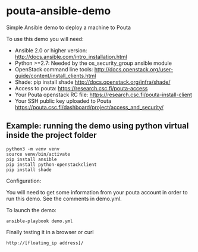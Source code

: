 pouta-ansible-demo
==================

Simple Ansible demo to deploy a machine to Pouta

To use this demo you will need:

- Ansible 2.0 or higher version:
   <http://docs.ansible.com/intro_installation.html>
- Python >=2.7:
   Needed by the os_security_group ansible module
- OpenStack command line tools:
   <http://docs.openstack.org/user-guide/content/install_clients.html>
- Shade: pip install shade
   <http://docs.openstack.org/infra/shade/>
- Access to pouta:
   <https://research.csc.fi/pouta-access>
- Your Pouta openstack RC file:
   <https://research.csc.fi/pouta-install-client>
- Your SSH public key uploaded to Pouta
   <https://pouta.csc.fi/dashboard/project/access_and_security/>

## Example: running the demo using python virtual inside the project folder

```
python3 -m venv venv
source venv/bin/activate
pip install ansible
pip install python-openstackclient
pip install shade
```

Configuration:

You will need to get some information from your pouta account in order to run this demo. See the comments in demo.yml.

To launch the demo:

    ansible-playbook demo.yml

Finally testing it in a browser or curl

    http://[floating_ip address]/
